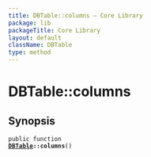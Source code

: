 ```yaml
---
title: DBTable::columns — Core Library
package: lib
packageTitle: Core Library
layout: default
className: DBTable
type: method
---
```


# DBTable::columns

## Synopsis

<code>public function <b><a href="DBTable">DBTable</a>::columns</b>()</code>

